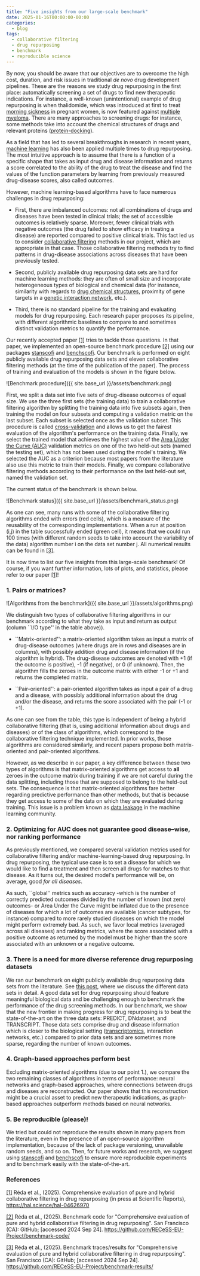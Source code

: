 ```yaml
---
title: "Five insights from our large-scale benchmark"
date: 2025-01-16T00:00:00-00:00
categories:
  - blog
tags:
  - collaborative filtering
  - drug repurposing
  - benchmark
  - reproducible science
---
```


By now, you should be aware that our objectives are to overcome the high cost, duration, and risk issues in traditional *de novo* drug development pipelines. These are the reasons we study drug repurposing in the first place: automatically screening a set of drugs to find new therapeutic indications. For instance, a well-known (unintentional) example of drug repurposing is when thalidomide, which was introduced at first to treat [morning sickness](https://en.wikipedia.org/wiki/Thalidomide_scandal) in pregnant women, is now featured against [multiple myeloma](https://www.myeloma.org/thalomid-thalidomide). There are many approaches to screening drugs: for instance, some methods take into account the chemical structures of drugs and relevant proteins ([protein-docking](https://en.wikipedia.org/wiki/Protein%E2%80%93ligand_docking)). 

As a field that has led to several breakthroughs in research in recent years, [machine learning](https://en.wikipedia.org/wiki/Machine_learning) has also been applied multiple times to drug repurposing. The most intuitive approach is to assume that there is a function of a specific shape that takes as input drug and disease information and returns a score correlated to the ability of the drug to treat the disease and find the values of the function parameters by learning from previously measured drug-disease scores, also called outcomes. 

However, machine learning-based algorithms have to face numerous challenges in drug repurposing:

- First, there are imbalanced outcomes: not all combinations of drugs and diseases have been tested in clinical trials; the set of accessible outcomes is relatively sparse. Moreover, fewer clinical trials with negative outcomes (the drug failed to show efficacy in treating a disease) are reported compared to positive clinical trials. This fact led us to consider [collaborative filtering](https://recess-eu-project.github.io/flash%20lecture/collaborative-filtering-for-drug-repurposing/) methods in our project, which are appropriate in that case. Those collaborative filtering methods try to find patterns in drug-disease associations across diseases that have been previously tested.

- Second, publicly available drug repurposing data sets are hard for machine learning methods: they are often of small size and incorporate heterogeneous types of biological and chemical data (for instance, similarity with regards to [drug chemical structures](https://en.wikipedia.org/wiki/Chemical_structure), proximity of gene targets in a [genetic interaction network](https://en.wikipedia.org/wiki/Genetic_interaction_network), etc.). 

- Third, there is no standard pipeline for the training and evaluating models for drug repurposing. Each research paper proposes its pipeline, with different algorithmic baselines to compare to and sometimes distinct validation metrics to quantify the performance.

Our recently accepted paper [[1]](https://hal.science/hal-04626970) tries to tackle those questions. In that paper, we implemented an open-source benchmark procedure [[2]](https://github.com/RECeSS-EU-Project/benchmark-code) using our packages [stanscofi](https://recess-eu-project.github.io/blog/release-of-the-stanscofi-package/) and [benchscofi](https://recess-eu-project.github.io/blog/release-of-the-benchscofi-package/). Our benchmark is performed on eight publicly available drug repurposing data sets and eleven collaborative filtering methods (at the time of the publication of the paper). The process of training and evaluation of the models is shown in the figure below.

![Benchmark procedure]({{ site.base_url }}/assets/benchmark.png)

First, we split a data set into five sets of drug-disease outcomes of equal size. We use the three first sets (the training data) to train a collaborative filtering algorithm by splitting the training data into five subsets again, then training the model on four subsets and computing a validation metric on the last subset. Each subset is selected once as the validation subset. This procedure is called [cross-validation](https://scikit-learn.org/1.5/modules/cross_validation.html) and allows us to get the fairest evaluation of the algorithm's performance on the training data. Finally, we select the trained model that achieves the highest value of the [Area Under the Curve (AUC)](https://en.wikipedia.org/wiki/Receiver_operating_characteristic) validation metrics on one of the two held-out sets (named the testing set), which has not been used during the model's training. We selected the AUC as a criterion because most papers from the literature also use this metric to train their models. Finally, we compare collaborative filtering methods according to their performance on the last held-out set, named the validation set.

The current status of the benchmark is shown below.

![Benchmark status]({{ site.base_url }}/assets/benchmark_status.png)

As one can see, many runs with some of the collaborative filtering algorithms ended with errors (red cells), which is a measure of the reusability of the corresponding implementations. When a run at position (i,j) in the table successfully ended (green cell), it means that we could run 100 times (with different random seeds to take into account the variability of the data) algorithm number i on the data set number j. All numerical results can be found in [[3]](https://github.com/RECeSS-EU-Project/benchmark-results).

It is now time to list our five insights from this large-scale benchmark! Of course, if you want further information, lots of plots, and statistics, please refer to our paper [[1]](https://hal.science/hal-04626970)!

### 1. Pairs or matrices?

![Algorithms from the benchmark]({{ site.base_url }}/assets/algorithms.png)

We distinguish two types of collaborative filtering algorithms in our benchmark according to what they take as input and return as output (column ``I/O type'' in the table above)). 

- ``Matrix-oriented'': a matrix-oriented algorithm takes as input a matrix of drug-disease outcomes (where drugs are in rows and diseases are in columns), with possibly addition drug and disease information (if the algorithm is hybrid). The drug-disease outcomes are denoted with +1 (if the outcome is positive), -1 (if negative), or 0 (if unknown). Then, the algorithm fills the zeroes in the outcome matrix with either -1 or +1 and returns the completed matrix.

- ``Pair-oriented'': a pair-oriented algorithm takes as input a pair of a drug and a disease, with possibly additional information about the drug and/or the disease, and returns the score associated with the pair (-1 or +1).

As one can see from the table, this type is independent of being a hybrid collaborative filtering (that is, using additional information about drugs and diseases) or of the class of algorithms, which correspond to the collaborative filtering technique implemented. In prior works, those algorithms are considered similarly, and recent papers propose both matrix-oriented and pair-oriented algorithms.

However, as we describe in our paper, a key difference between these two types of algorithms is that matrix-oriented algorithms get access to **all** zeroes in the outcome matrix during training if we are not careful during the data splitting, including those that are supposed to belong to the held-out sets. The consequence is that matrix-oriented algorithms fare better regarding predictive performance than other methods, but that is because they get access to some of the data on which they are evaluated during training. This issue is a problem known as [data leakage](https://en.wikipedia.org/wiki/Leakage_(machine_learning)) in the machine learning community.

### 2. Optimizing for AUC does not guarantee good disease–wise, nor ranking performance

As previously mentioned, we compared several validation metrics used for collaborative filtering and/or machine-learning-based drug repurposing. In drug repurposing, the typical use case is to set a disease for which we would like to find a treatment and then screen all drugs for matches to that disease. As it turns out, the desired model's performance will be, on average, good *for all diseases*. 

As such, ``global'' metrics such as accuracy -which is the number of correctly predicted outcomes divided by the number of known (not zero) outcomes- or Area Under the Curve might be inflated due to the presence of diseases for which a lot of outcomes are available (cancer subtypes, for instance) compared to more rarely studied diseases on which the model might perform extremely bad. As such, we favor local metrics (averaged across all diseases) and ranking metrics, where the score associated with a positive outcome as returned by the model must be higher than the score associated with an unknown or a negative outcome.

### 3. There is a need for more diverse reference drug repurposing datasets

We ran our benchmark on eight publicly available drug repurposing data sets from the literature. See [this post](https://recess-eu-project.github.io/blog/publication-of-new-drug-repurposing-datasets/), where we discuss the different data sets in detail. A good data set for drug repurposing should feature meaningful biological data and be challenging enough to benchmark the performance of the drug screening methods. In our benchmark, we show that the new frontier in making progress for drug repurposing is to beat the state-of-the-art on the three data sets: PREDICT, DNdataset, and TRANSCRIPT. Those data sets comprise drug and disease information which is closer to the biological setting ([transcriptomics](https://en.wikipedia.org/wiki/Transcriptomics_technologies), interaction networks, etc.) compared to prior data sets and are sometimes more sparse, regarding the number of known outcomes.

### 4. Graph-based approaches perform best

Excluding matrix-oriented algorithms (due to our point 1.), we compare the two remaining classes of algorithms in terms of performance: neural networks and graph-based approaches, where connections between drugs and diseases are reconstructed. Our paper shows that this reconstruction might be a crucial asset to predict new therapeutic indications, as graph-based approaches outperform methods based on neural networks.

### 5. Be reproducible (please)!

We tried but could not reproduce the results shown in many papers from the literature, even in the presence of an open-source algorithm implementation, because of the lack of package versioning, unavailable random seeds, and so on. Then, for future works and research, we suggest using [stanscofi](https://recess-eu-project.github.io/blog/release-of-the-stanscofi-package/) and [benchscofi](https://recess-eu-project.github.io/blog/release-of-the-benchscofi-package/) to ensure more reproducible experiments and to benchmark easily with the state-of-the-art.

### References

[[1]](https://hal.science/hal-04626970) Réda et al., (2025). Comprehensive evaluation of pure and hybrid collaborative filtering in drug repurposing (in press at Scientific Reports), https://hal.science/hal-04626970

[[2]](https://github.com/RECeSS-EU-Project/benchmark-code) Réda et al., (2025). Benchmark code for "Comprehensive evaluation of pure and hybrid collaborative filtering in drug repurposing". San Francisco (CA): GitHub; [accessed 2024 Sep 24]. https://github.com/RECeSS-EU-Project/benchmark-code/

[[3]](https://github.com/RECeSS-EU-Project/benchmark-results) Réda et al., (2025). Benchmark traces/results for "Comprehensive evaluation of pure and hybrid collaborative filtering in drug repurposing". San Francisco (CA): GitHub; [accessed 2024 Sep 24]. https://github.com/RECeSS-EU-Project/benchmark-results/

